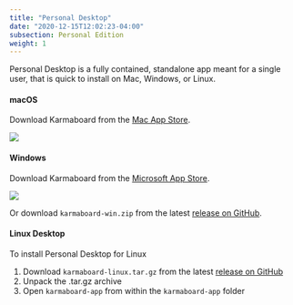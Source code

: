 ```yaml
---
title: "Personal Desktop"
date: "2020-12-15T12:02:23-04:00"
subsection: Personal Edition
weight: 1
---
```


Personal Desktop is a fully contained, standalone app meant for a single user, that is quick to install on Mac, Windows, or Linux.

#### macOS

Download Karmaboard from the [Mac App Store](https://apps.apple.com/app/apple-store/id1556908618?pt=2114704&ct=website&mt=8).

<a href="https://apps.apple.com/app/apple-store/id1556908618?pt=2114704&ct=website&mt=8"><img src="/img/mac-app-store.svg" style="max-height: 40px;" /></a>

#### Windows

Download Karmaboard from the [Microsoft App Store](https://www.microsoft.com/store/apps/9NLN2T0SX9VF?cid=website).

<a href="https://www.microsoft.com/store/apps/9NLN2T0SX9VF?cid=website"><img src="/img/ms-app-store.svg" style="max-height: 40px;" /></a>

Or download `karmaboard-win.zip` from the latest [release on GitHub](https://github.com/mattermost/karmaboard/releases).

#### Linux Desktop

To install Personal Desktop for Linux
1. Download `karmaboard-linux.tar.gz` from the latest [release on GitHub](https://github.com/mattermost/karmaboard/releases)
2. Unpack the .tar.gz archive
4. Open `karmaboard-app` from within the `karmaboard-app` folder
